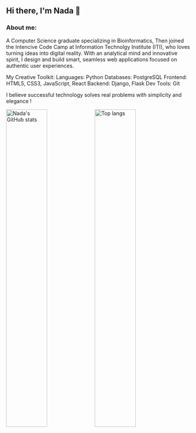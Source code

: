 ## Hi there, I'm Nada 👋

### About me:
A Computer Science graduate specializing in Bioinformatics, Then joined the Intencive Code Camp at Information Technolgy Institute (ITI), who loves turning ideas into digital reality. With an analytical mind and innovative spirit, I design and build smart, seamless web applications focused on authentic user experiences.

My Creative Toolkit:
Languages: Python
Databases: PostgreSQL
Frontend: HTML5, CSS3, JavaScript, React
Backend: Django, Flask
Dev Tools: Git

I believe successful technology solves real problems with simplicity and elegance !

<img align="left" width="47%" alt="Nada's GitHub stats" src="https://github-readme-stats.vercel.app/api?username=NadaMoheyeldin&show_icons=true&theme=transparent"/>
<img align="left" width="47%" alt="Top langs" src="https://github-readme-stats.vercel.app/api/top-langs/?username=NadaMoheyeldin&layout=compact"/>
<!--
**NadaMoheyeldin/NadaMoheyeldin** is a ✨ _special_ ✨ repository because its `README.md` (this file) appears on your GitHub profile.

Here are some ideas to get you started:

- 🔭 I’m currently working on ...
- 🌱 I’m currently learning ...
- 👯 I’m looking to collaborate on ...
- 🤔 I’m looking for help with ...
- 💬 Ask me about ...
- 📫 How to reach me: ...
- 😄 Pronouns: ...
- ⚡ Fun fact: ...
-->
